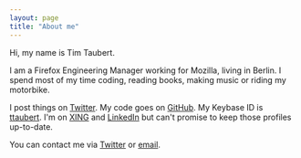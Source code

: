 ```yaml
---
layout: page
title: "About me"
---
```


Hi, my name is Tim Taubert.

I am a Firefox Engineering Manager working for Mozilla, living in Berlin.
I spend most of my time coding, reading books, making music or riding my motorbike.

I post things on [Twitter](https://twitter.com/ttaubert).
My code goes on [GitHub](https://github.com/ttaubert).
My Keybase ID is [ttaubert](https://keybase.io/ttaubert).
I'm on [XING](https://www.xing.com/profile/Tim_Taubert) and
[LinkedIn](http://www.linkedin.com/pub/tim-taubert/43/368/703) but can't promise
to keep those profiles up-to-date.

You can contact me via [Twitter](https://twitter.com/ttaubert) or [email](mailto:tim@timtaubert.de).
